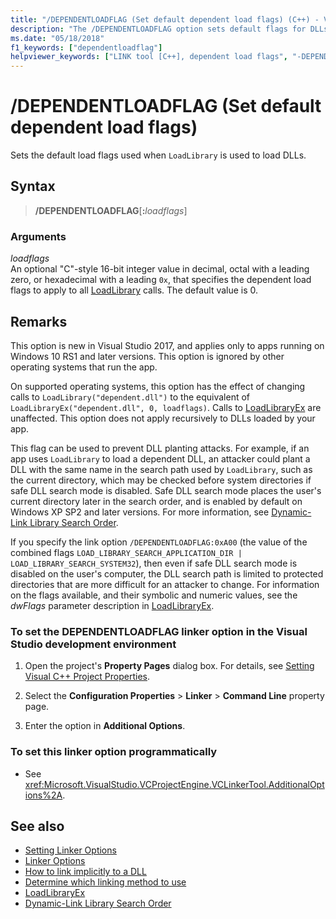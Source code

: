 ```yaml
---
title: "/DEPENDENTLOADFLAG (Set default dependent load flags) (C++) - Visual Studio"
description: "The /DEPENDENTLOADFLAG option sets default flags for DLLs loaded using LoadLibrary"
ms.date: "05/18/2018"
f1_keywords: ["dependentloadflag"]
helpviewer_keywords: ["LINK tool [C++], dependent load flags", "-DEPENDENTLOADFLAG linker option", "linker [C++], DEPENDENTLOADFLAG", "DEPENDENTLOADFLAG linker option", "/DEPENDENTLOADFLAG linker option"]
---
```

# /DEPENDENTLOADFLAG (Set default dependent load flags)

Sets the default load flags used when `LoadLibrary` is used to load DLLs.

## Syntax

> **/DEPENDENTLOADFLAG**[**:**_loadflags_]

### Arguments

*loadflags*<br/>
An optional "C"-style 16-bit integer value in decimal, octal with a leading zero, or hexadecimal with a leading `0x`, that specifies the dependent load flags to apply to all [LoadLibrary](/windows/desktop/api/libloaderapi/nf-libloaderapi-loadlibraryexa) calls. The default value is 0.

## Remarks

This option is new in Visual Studio 2017, and applies only to apps running on Windows 10 RS1 and later versions. This option is ignored by other operating systems that run the app.

On supported operating systems, this option has the effect of changing calls to `LoadLibrary("dependent.dll")` to the equivalent of `LoadLibraryEx("dependent.dll", 0, loadflags)`. Calls to [LoadLibraryEx](/windows/desktop/api/libloaderapi/nf-libloaderapi-loadlibraryexa) are unaffected. This option does not apply recursively to DLLs loaded by your app.

This flag can be used to prevent DLL planting attacks. For example, if an app uses `LoadLibrary` to load a dependent DLL, an attacker could plant a DLL with the same name in the search path used by `LoadLibrary`, such as the current directory, which may be checked before system directories if safe DLL search mode is disabled. Safe DLL search mode places the user's current directory later in the search order, and is enabled by default on Windows XP SP2 and later versions. For more information, see [Dynamic-Link Library Search Order](/windows/desktop/Dlls/dynamic-link-library-search-order).

If you specify the link option `/DEPENDENTLOADFLAG:0xA00` (the value of the combined flags `LOAD_LIBRARY_SEARCH_APPLICATION_DIR | LOAD_LIBRARY_SEARCH_SYSTEM32`), then even if safe DLL search mode is disabled on the user's computer, the DLL search path is limited to protected directories that are more difficult for an attacker to change. For information on the flags available, and their symbolic and numeric values, see the *dwFlags* parameter description in [LoadLibraryEx](/windows/desktop/api/libloaderapi/nf-libloaderapi-loadlibraryexa).

### To set the DEPENDENTLOADFLAG linker option in the Visual Studio development environment

1. Open the project's **Property Pages** dialog box. For details, see [Setting Visual C++ Project Properties](../working-with-project-properties.md).

1. Select the **Configuration Properties** > **Linker** > **Command Line** property page.

1. Enter the option in **Additional Options**.

### To set this linker option programmatically

- See <xref:Microsoft.VisualStudio.VCProjectEngine.VCLinkerTool.AdditionalOptions%2A>.

## See also

- [Setting Linker Options](linking.md)
- [Linker Options](linker-options.md)
- [How to link implicitly to a DLL](../linking-an-executable-to-a-dll.md#linking-implicitly)
- [Determine which linking method to use](../linking-an-executable-to-a-dll.md#determining-which-linking-method-to-use)
- [LoadLibraryEx](/windows/desktop/api/libloaderapi/nf-libloaderapi-loadlibraryexa)
- [Dynamic-Link Library Search Order](/windows/desktop/Dlls/dynamic-link-library-search-order)
